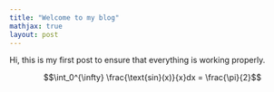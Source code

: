 ```yaml
---
title: "Welcome to my blog"
mathjax: true
layout: post
---
```


Hi, this is my first post to ensure that everything is working properly.

$$\int_0^{\infty} \frac{\text{sin}(x)}{x}dx = \frac{\pi}{2}$$
